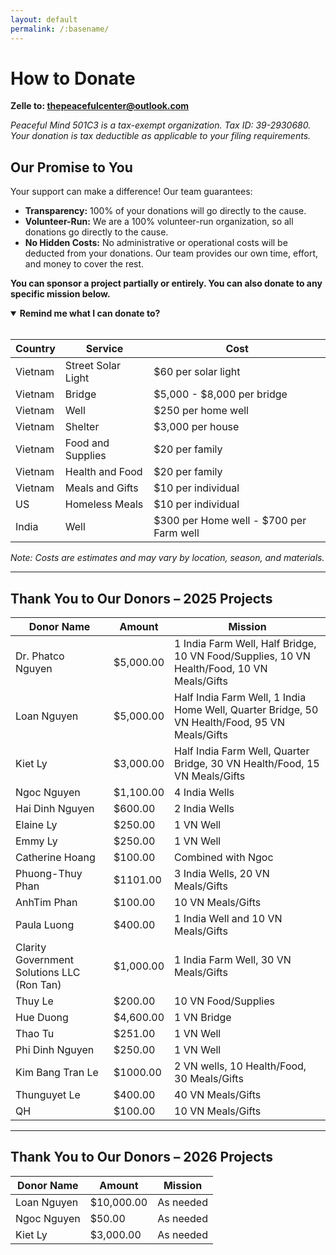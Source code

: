 ```yaml
---
layout: default
permalink: /:basename/
---
```


# How to Donate

**Zelle to: <u>thepeacefulcenter@outlook.com</u>**

_Peaceful Mind 501C3 is a tax-exempt organization. Tax ID: 39-2930680. Your donation is tax deductible as applicable to your filing requirements._

<section id="one">
  <h2>Our Promise to You</h2>
  <p>Your support can make a difference! Our team guarantees:</p>
  <ul>
    <li><strong>Transparency:</strong> 100% of your donations will go directly to the cause.</li>
    <li><strong>Volunteer-Run:</strong> We are a 100% volunteer-run organization, so all donations go directly to the cause.</li>
    <li><strong>No Hidden Costs:</strong> No administrative or operational costs will be deducted from your donations. Our team provides our own time, effort, and money to cover the rest.</li>
  </ul>
  <p><strong>You can sponsor a project partially or entirely. You can also donate to any specific mission below.</strong></p>
</section>

<details open>
  <summary><strong>Remind me what I can donate to?</strong></summary>

  <br/>

  <table>
    <thead>
      <tr>
        <th>Country</th>
        <th>Service</th>
        <th>Cost</th>
      </tr>
    </thead>
    <tbody>
      <tr>
        <td>Vietnam</td>
        <td>Street Solar Light</td>
        <td>$60 per solar light</td>
      </tr>
      <tr>
        <td>Vietnam</td>
        <td>Bridge</td>
        <td>$5,000 - $8,000 per bridge</td>
      </tr>
      <tr>
        <td>Vietnam</td>
        <td>Well</td>
        <td>$250 per home well</td>
      </tr>
      <tr>
        <td>Vietnam</td>
        <td>Shelter</td>
        <td>$3,000 per house</td>
      </tr>
      <tr>
        <td>Vietnam</td>
        <td>Food and Supplies</td>
        <td>$20 per family</td>
      </tr>
      <tr>
        <td>Vietnam</td>
        <td>Health and Food</td>
        <td>$20 per family</td>
      </tr>
      <tr>
        <td>Vietnam</td>
        <td>Meals and Gifts</td>
        <td>$10 per individual</td>
      </tr>
      <tr>
        <td>US</td>
        <td>Homeless Meals</td>
        <td>$10 per individual</td>
      </tr>
      <tr>
        <td>India</td>
        <td>Well</td>
        <td>$300 per Home well - $700 per Farm well</td>
      </tr>
    </tbody>
  </table>
  <em>Note: Costs are estimates and may vary by location, season, and materials.</em>
</details>


---

## Thank You to Our Donors – 2025 Projects

| Donor Name                                 | Amount    | Mission                                                                                       |
|--------------------------------------------|-----------|-----------------------------------------------------------------------------------------------|
| Dr. Phatco Nguyen                          | $5,000.00 | 1 India Farm Well, Half Bridge, 10 VN Food/Supplies, 10 VN Health/Food, 10 VN Meals/Gifts     |
| Loan Nguyen                                | $5,000.00 | Half India Farm Well, 1 India Home Well, Quarter Bridge, 50 VN Health/Food, 95 VN Meals/Gifts |  
| Kiet Ly                                    | $3,000.00 | Half India Farm Well, Quarter Bridge, 30 VN Health/Food, 15 VN Meals/Gifts                    |  
| Ngoc Nguyen                                | $1,100.00 | 4 India Wells                                                                                 |
| Hai Dinh Nguyen                            | $600.00   | 2 India Wells                                                                                 |
| Elaine Ly                                  | $250.00   | 1 VN Well                                                                                     |
| Emmy Ly                                    | $250.00   | 1 VN Well                                                                                     | 
| Catherine Hoang                            | $100.00   | Combined with Ngoc                                                                            |  
| Phuong-Thuy Phan                           | $1101.00  | 3 India Wells, 20 VN Meals/Gifts                                                              |
| AnhTim Phan                                | $100.00   | 10 VN Meals/Gifts                                                                             |
| Paula Luong                                | $400.00   | 1 India Well and 10 VN Meals/Gifts                                                            |
| Clarity Government Solutions LLC (Ron Tan) | $1,000.00 | 1 India Farm Well, 30 VN Meals/Gifts                                                          |
| Thuy Le                                    | $200.00   | 10 VN Food/Supplies                                                                           |
| Hue Duong                                  | $4,600.00 | 1 VN Bridge                                                                                   |  
| Thao Tu                                    | $251.00   | 1 VN Well                                                                                     |
| Phi Dinh Nguyen                            | $250.00   | 1 VN Well                                                                                     |
| Kim Bang Tran Le                           | $1000.00  | 2 VN wells, 10 Health/Food, 30 Meals/Gifts                                                    |
| Thunguyet Le                               | $400.00   | 40 VN Meals/Gifts                                                                             |
| QH                                         | $100.00   | 10 VN Meals/Gifts                                                                             |


---

## Thank You to Our Donors – 2026 Projects

| Donor Name        | Amount     | Mission                 |
|-------------------|------------|-------------------------|
| Loan Nguyen       | $10,000.00 | As needed               |
| Ngoc Nguyen       | $50.00     | As needed               | 
| Kiet Ly           | $3,000.00  | As needed               | 

